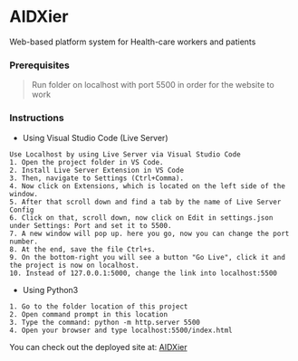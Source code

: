# AIDXier
 Web-based platform system for Health-care workers and patients

### Prerequisites
> Run folder on localhost with port 5500 in order for the website to work

### Instructions

* Using Visual Studio Code (Live Server)
``` 
Use Localhost by using Live Server via Visual Studio Code
1. Open the project folder in VS Code.
2. Install Live Server Extension in VS Code
3. Then, navigate to Settings (Ctrl+Comma).
4. Now click on Extensions, which is located on the left side of the window. 
5. After that scroll down and find a tab by the name of Live Server Config
6. Click on that, scroll down, now click on Edit in settings.json under Settings: Port and set it to 5500.
7. A new window will pop up. here you go, now you can change the port number.
8. At the end, save the file Ctrl+s.
9. On the bottom-right you will see a button "Go Live", click it and the project is now on localhost.
10. Instead of 127.0.0.1:5000, change the link into localhost:5500
```

* Using Python3
```
1. Go to the folder location of this project
2. Open command prompt in this location
3. Type the command: python -m http.server 5500
4. Open your browser and type localhost:5500/index.html
```

You can check out the deployed site at: [AIDXier](https://aidxier.netlify.app/)